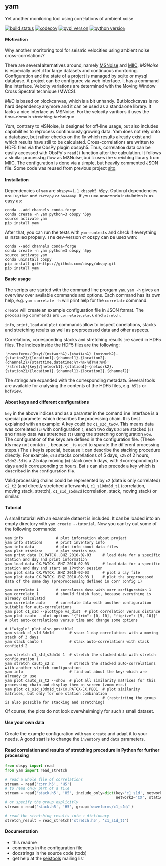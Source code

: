 ## yam
Yet another monitoring tool using correlations of ambient noise

[![build status](https://travis-ci.org/trichter/yam.svg?branch=master)](https://travis-ci.org/trichter/yam)
[![codecov](https://codecov.io/gh/trichter/yam/branch/master/graph/badge.svg)](https://codecov.io/gh/trichter/yam)
[![pypi version](https://img.shields.io/pypi/v/yam.svg)](https://pypi.python.org/pypi/yam)
[![python version](https://img.shields.io/pypi/pyversions/yam.svg)](https://python.org)


#### Motivation

Why another monitoring tool for seismic velocities using ambient noise cross-correlations?

There are several alternatives around, namely [MSNoise](https://github.com/ROBelgium/MSNoise) and [MIIC](https://github.com/miic-sw/miic). *MSNoise* is especially useful for large datasets and continuous monitoring. Configuration and the state of a project is managed by sqlite or mysql database. A project can be configured via web interface. It has a command line interface. Velocity variations are determined with the Moving Window Cross Spectral technique (MWCS).

*MIIC* is based on blockcanvas, which is a bit unhandy. But blockcavas is no hard dependency anymore and it can be used as a standalone library. It lacks a nice interface as MSNoise. For the velocity varitions it uses the time-domain stretching technique.

*Yam*, contrary to MSNoise, is designed for off-line usage, but also includes capabilities to reprocess continuously growing data. Yam does not rely onto a database, but rather checks on the fly which results already exist and which results have still to be calculated. Cross-correlations are written to HDF5 files via the ObsPy plugin obspyh5. Thus, correlation data can be easily accessed with ObsPy's `read()` function after the calculation. It follows a similar processing flow as MSNoise, but it uses the stretching library from MIIC. The configuration is done via a simple, but heavily commented JSON file. Some code was reused from previous project [sito](https://github.com/trichter/sito).


#### Installation

Dependencies of `yam` are `obspy>=1.1 obspyh5 h5py`.
Optional dependencies are `IPython` and `cartopy` or `basemap`.
If you use anaconda installation is as easy as:

```
conda --add channels conda-forge
conda create -n yam python=3 obspy h5py
source activate yam
pip install yam
```

After that, you can run the tests with `yam-runtests` and check if everything is installed properly.
The dev-version of obspy can be used with:

```
conda --add channels conda-forge
conda create -n yam python=3 obspy h5py
source activate yam
conda uninstall obspy
pip install git+https://github.com/obspy/obspy.git
pip install yam
```

#### Basic usage

The scripts are started with the command line prorgam `yam`. `yam -h` gives an overview over available commands and options. Each command has its own help, e.g. `yam correlate -h` will print help for the `correlate` command.

`create` will create an example configuration file in JSON format.
The processing commands are `correlate`, `stack` and `stretch`.

`info`, `print`, `load` and `plot` commands allow to inspect correlations, stacks and stretching results as well as preprocessed data and other aspects.

Correlations, corresponding stacks and stretching results are saved in HDF5 files.
The indices inside the HDF5 files are the following:
```
'/waveforms/{key}/{network1}.{station1}-{network2}.{station2}/{location1}.{channel1}-{location2}.{channel2}/{starttime.datetime:%Y-%m-%dT%H:%M}'
'/stretch/{key}/{network1}.{station1}-{network2}.{station2}/{location1}.{channel1}-{location2}.{channel2}'
```

The strings are expanded with the corresponding metadata. Several tools are available for analysing the contents of the HDF5 files, e.g. `h5ls` or `hdfview`.

#### About keys and different configurations

`key` in the above indices and as a paramter in the comand line interface is a special parameter which describes the processing chain.
It is best explained with an example: A key could be `c1_s2d_twow`. This means data was correlated (`c`) with configuration `1`, each two days `2d` are stacked (`s`) and finally data was stretched (`t`) using the stretching configuration `wow`. The configuration of the keys are defined in the configuration file. (These ids may not contain `_`, because `_` is used to sparate the different processing steps.)
The `s` key is special, because it can describe the stacking procedure directly: For example, `s5d` stacks correlations of 5 days, `s2h` of 2 hours, `s5dm2.5d` is a 2.5 day moving (`m`) stack over 5 days, with `d` corresponding to days and `h` corresponding to hours. But `s` can also precede a key which is described in the configuration file.

Valid processing chains could be represented by `c2` (data is only correlated) `c2_t2` (and directly stretched afterwards), `c1_s10dm5d_t1` (correlation, moving stack, stretch), `c1_s1d_s5dm2d` (correlation, stack, moving stack) or similar.


#### Tutorial

A small tutorial with an example dataset is included. It can be loaded into an empty directory with `yam create --tutorial`. Now you can try out some of the following commands:

```
yam info               # plot information about project
yam info stations      # print inventory info
yam info data          # plot info about data files
yam plot stations      # plot station map
yam print data CX.PATCX..BHZ 2010-02-03     # load data for a specific station and day and print information
yam load data CX.PATCX..BHZ 2010-02-03      # load data for a specific station and day and start an IPython session
yam plot data CX.PATCX..BHZ 2010-02-03      # plot a day file
yam plot data CX.PATCX..BHZ 2010-02-03 1    # plot the preprocessed data of the same day (preproccessing defined in corr config 1)

yam correlate 1        # correlates data with corr configuration 1
yam correlate 1        # should finish fast, because everything is already calculated
yam correlate auto     # correlate data with another configuration suitable for auto-correlations
yam plot c1_s1d --plottype vs_dist  # plot correlation versus distance
yam plot cauto --plot-options '{"trim": [0, 10], "figsize": [5, 10]}'  # plot auto-correlations versus time and change some options
                                                                       # ("wiggle" plot also possible)
yam stack c1_s1d 3dm1d       # stack 1 day correlations with a moving stack of 3 days
yam stack cauto 2            # stack auto-correlations with stack configid 2

yam stretch c1_s1d_s3dm1d 1  # stretch the stacked data with stretch configuration 1
yam stretch cauto_s2 2       # stretch the stacked auto-correlations with another stretch configuration
yam info                     # find out about the keys which are already in use
yam plot cauto_s2_t2 --show  # plot all similarity matrices for this processing chain and display them on screen (zoom etc.)
yam plot c1_s1d_s3dm1d_t1/CX.PATCX-CX.PB01  # plot similarity matrices, but only for one station combination
                                            # (restricting the group is also possible for stacking and stretching)
```

Of course, the plots do not look overwhelmingly for such a small dataset.


#### Use your own data

Create the example configuration with `yam create` and adapt it to your needs. A good start is to change the `inventory` and `data` parameters.


#### Read correlation and results of stretching procedure in Python for further processing

```py
from obspy import read
from yam import read_stretch

# read a whole file of correlations
stream = read('corr.h5', 'H5')
# to read only part of a file
stream = read('stack.h5', 'H5', include_only=dict(key='c1_s1d', network1='CX', station1='PATCX',
                                                  network2='CX', station2='PB01'))
# or specify the group explicitly
stream = read('stack.h5', 'H5', group='waveforms/c1_s1d/')

# read the stretching results into a dictionary
stretch_result = read_stretch('stretch.h5', 'c1_s1d_t1')
```


#### Documentation

* this readme
* comments in the configuration file
* docstrings in the source code (todo)
* get help at the [seistools](https://lserv.uni-jena.de/mailman/listinfo/seistools) mailing list